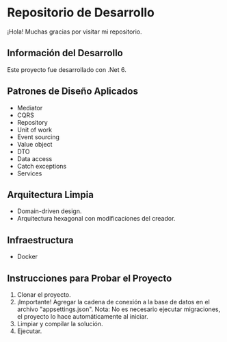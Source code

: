 # Repositorio de Desarrollo

¡Hola! Muchas gracias por visitar mi repositorio.

## Información del Desarrollo

Este proyecto fue desarrollado con .Net 6.

## Patrones de Diseño Aplicados

- Mediator
- CQRS
- Repository
- Unit of work
- Event sourcing
- Value object
- DTO
- Data access
- Catch exceptions
- Services

## Arquitectura Limpia

- Domain-driven design.
- Arquitectura hexagonal con modificaciones del creador.

## Infraestructura

- Docker

## Instrucciones para Probar el Proyecto

1. Clonar el proyecto.
2. ¡Importante! Agregar la cadena de conexión a la base de datos en el archivo "appsettings.json".
   Nota: No es necesario ejecutar migraciones, el proyecto lo hace automáticamente al iniciar.
3. Limpiar y compilar la solución.
4. Ejecutar.